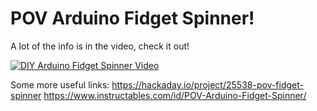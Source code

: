 # POV Arduino Fidget Spinner!

A lot of the info is in the video, check it out!

[![DIY Arduino Fidget Spinner Video](http://img.youtube.com/vi/quEMfbOoROQ/0.jpg)](http://www.youtube.com/watch?v=quEMfbOoROQ "Arduino POV Fidget Spinner")


Some more useful links:
https://hackaday.io/project/25538-pov-fidget-spinner
https://www.instructables.com/id/POV-Arduino-Fidget-Spinner/
